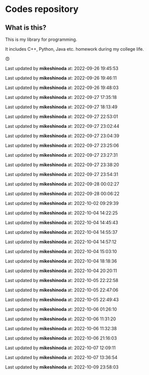 # Codes repository

## What is this?

This is my library for programming.

It includes C++, Python, Java etc. homework during my college life.

😍

Last updated by **mikeshinoda** at: 2022-09-26 19:45:53

Last updated by **mikeshinoda** at: 2022-09-26 19:46:11

Last updated by **mikeshinoda** at: 2022-09-26 19:48:03

Last updated by **mikeshinoda** at: 2022-09-27 17:35:18

Last updated by **mikeshinoda** at: 2022-09-27 18:13:49

Last updated by **mikeshinoda** at: 2022-09-27 22:53:01

Last updated by **mikeshinoda** at: 2022-09-27 23:02:44

Last updated by **mikeshinoda** at: 2022-09-27 23:04:39

Last updated by **mikeshinoda** at: 2022-09-27 23:25:06

Last updated by **mikeshinoda** at: 2022-09-27 23:27:31

Last updated by **mikeshinoda** at: 2022-09-27 23:38:20

Last updated by **mikeshinoda** at: 2022-09-27 23:54:31

Last updated by **mikeshinoda** at: 2022-09-28 00:02:27

Last updated by **mikeshinoda** at: 2022-09-28 00:06:22

Last updated by **mikeshinoda** at: 2022-10-02 09:29:39

Last updated by **mikeshinoda** at: 2022-10-04 14:22:25

Last updated by **mikeshinoda** at: 2022-10-04 14:45:43

Last updated by **mikeshinoda** at: 2022-10-04 14:55:37

Last updated by **mikeshinoda** at: 2022-10-04 14:57:12

Last updated by **mikeshinoda** at: 2022-10-04 15:03:10

Last updated by **mikeshinoda** at: 2022-10-04 18:18:36

Last updated by **mikeshinoda** at: 2022-10-04 20:20:11

Last updated by **mikeshinoda** at: 2022-10-05 22:22:58

Last updated by **mikeshinoda** at: 2022-10-05 22:47:06

Last updated by **mikeshinoda** at: 2022-10-05 22:49:43

Last updated by **mikeshinoda** at: 2022-10-06 01:26:10

Last updated by **mikeshinoda** at: 2022-10-06 11:31:20

Last updated by **mikeshinoda** at: 2022-10-06 11:32:38

Last updated by **mikeshinoda** at: 2022-10-06 21:16:03

Last updated by **mikeshinoda** at: 2022-10-07 12:09:11

Last updated by **mikeshinoda** at: 2022-10-07 13:36:54

Last updated by **mikeshinoda** at: 2022-10-09 23:58:03
